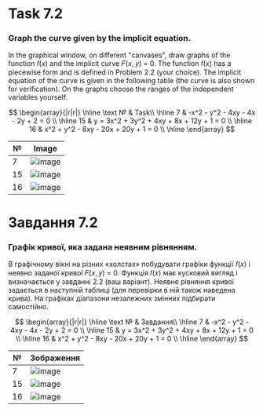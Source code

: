# Task 7.2

### Graph the curve given by the implicit equation.

In the graphical window, on different "canvases", draw graphs of the function 𝑓(𝑥) and the implicit curve 𝐹(𝑥, 𝑦) = 0.
The function 𝑓(𝑥) has a piecewise form and is defined in Problem 2.2 (your choice).
The implicit equation of the curve is given in the following table (the curve is also
shown for verification). On the graphs choose the ranges of the independent variables
yourself.

$$
\begin{array}{|r|r|}
\hline
\text № & Task\\
\hline
7 &
-x^2 - y^2 - 4xy - 4x - 2y + 2 = 0
\\
\hline
15 &
y = 3x^2 + 3y^2 + 4xy + 8x + 12y + 1 = 0
\\
\hline
16 &
x^2 + y^2 - 8xy - 20x + 20y + 1 = 0
\\
\hline
\end{array}
$$

| №  | Image                                                                                                                           |
|----|---------------------------------------------------------------------------------------------------------------------------------|
| 7  | ![image](https://github.com/MaksymAndreiev/PythonScientificResearchCourse/assets/29687267/a1280eb0-ccea-4130-8249-d24031f8a4a3) |
| 15 | ![image](https://github.com/MaksymAndreiev/PythonScientificResearchCourse/assets/29687267/86ef3de9-e4f9-461f-b041-618a3c087bd4) |
| 16 | ![image](https://github.com/MaksymAndreiev/PythonScientificResearchCourse/assets/29687267/3781d87b-8e05-4be9-8308-fe6101baf17c) |

# Завдання 7.2

### Графік кривої, яка задана неявним рівнянням.

В графічному вікні на різних «холстах» побудувати графіки функції
𝑓(𝑥) і неявно заданої кривої 𝐹(𝑥, 𝑦) = 0. Функція 𝑓(𝑥) має кусковий вигляд і
визначається у завданні 2.2 (ваш варіант). Неявне рівняння кривої задається в
наступній таблиці (для перевірки в ній також наведена крива). На графіках
діапазони незалежних змінних підбирати самостійно.

$$
\begin{array}{|r|r|}
\hline
\text № & Завдання\\
\hline
7 &
-x^2 - y^2 - 4xy - 4x - 2y + 2 = 0
\\
\hline
15 &
y = 3x^2 + 3y^2 + 4xy + 8x + 12y + 1 = 0
\\
\hline
16 &
x^2 + y^2 - 8xy - 20x + 20y + 1 = 0
\\
\hline
\end{array}
$$

| №  | Зображення                                                                                                                      |
|----|---------------------------------------------------------------------------------------------------------------------------------|
| 7  | ![image](https://github.com/MaksymAndreiev/PythonScientificResearchCourse/assets/29687267/a1280eb0-ccea-4130-8249-d24031f8a4a3) |
| 15 | ![image](https://github.com/MaksymAndreiev/PythonScientificResearchCourse/assets/29687267/86ef3de9-e4f9-461f-b041-618a3c087bd4) |
| 16 | ![image](https://github.com/MaksymAndreiev/PythonScientificResearchCourse/assets/29687267/3781d87b-8e05-4be9-8308-fe6101baf17c) |
